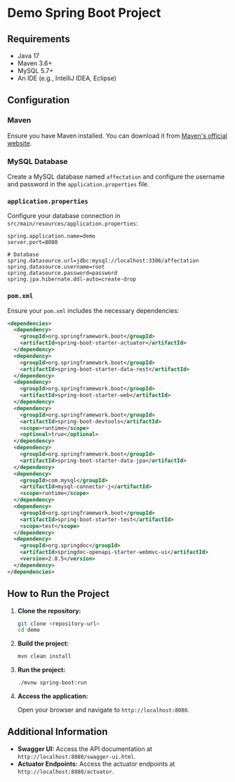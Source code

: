 # Demo Spring Boot Project

## Requirements

- Java 17
- Maven 3.6+
- MySQL 5.7+
- An IDE (e.g., IntelliJ IDEA, Eclipse)

## Configuration

### Maven

Ensure you have Maven installed. You can download it from [Maven's official website](https://maven.apache.org/download.cgi).

### MySQL Database

Create a MySQL database named `affectation` and configure the username and password in the `application.properties` file.

### `application.properties`

Configure your database connection in `src/main/resources/application.properties`:

```properties
spring.application.name=demo
server.port=8080

# Database
spring.datasource.url=jdbc:mysql://localhost:3306/affectation
spring.datasource.username=root
spring.datasource.password=password
spring.jpa.hibernate.ddl-auto=create-drop
```

### `pom.xml`

Ensure your `pom.xml` includes the necessary dependencies:

```xml
<dependencies>
  <dependency>
    <groupId>org.springframework.boot</groupId>
    <artifactId>spring-boot-starter-actuator</artifactId>
  </dependency>
  <dependency>
    <groupId>org.springframework.boot</groupId>
    <artifactId>spring-boot-starter-data-rest</artifactId>
  </dependency>
  <dependency>
    <groupId>org.springframework.boot</groupId>
    <artifactId>spring-boot-starter-web</artifactId>
  </dependency>
  <dependency>
    <groupId>org.springframework.boot</groupId>
    <artifactId>spring-boot-devtools</artifactId>
    <scope>runtime</scope>
    <optional>true</optional>
  </dependency>
  <dependency>
    <groupId>org.springframework.boot</groupId>
    <artifactId>spring-boot-starter-data-jpa</artifactId>
  </dependency>
  <dependency>
    <groupId>com.mysql</groupId>
    <artifactId>mysql-connector-j</artifactId>
    <scope>runtime</scope>
  </dependency>
  <dependency>
    <groupId>org.springframework.boot</groupId>
    <artifactId>spring-boot-starter-test</artifactId>
    <scope>test</scope>
  </dependency>
  <dependency>
    <groupId>org.springdoc</groupId>
    <artifactId>springdoc-openapi-starter-webmvc-ui</artifactId>
    <version>2.8.5</version>
  </dependency>
</dependencies>
```

## How to Run the Project

1. **Clone the repository:**

   ```sh
   git clone <repository-url>
   cd demo
   ```

2. **Build the project:**

   ```sh
   mvn clean install
   ```

3. **Run the project:**

   ```sh
   ./mvnw spring-boot:run
   ```

4. **Access the application:**

   Open your browser and navigate to `http://localhost:8080`.

## Additional Information

- **Swagger UI:** Access the API documentation at `http://localhost:8080/swagger-ui.html`.
- **Actuator Endpoints:** Access the actuator endpoints at `http://localhost:8080/actuator`.
